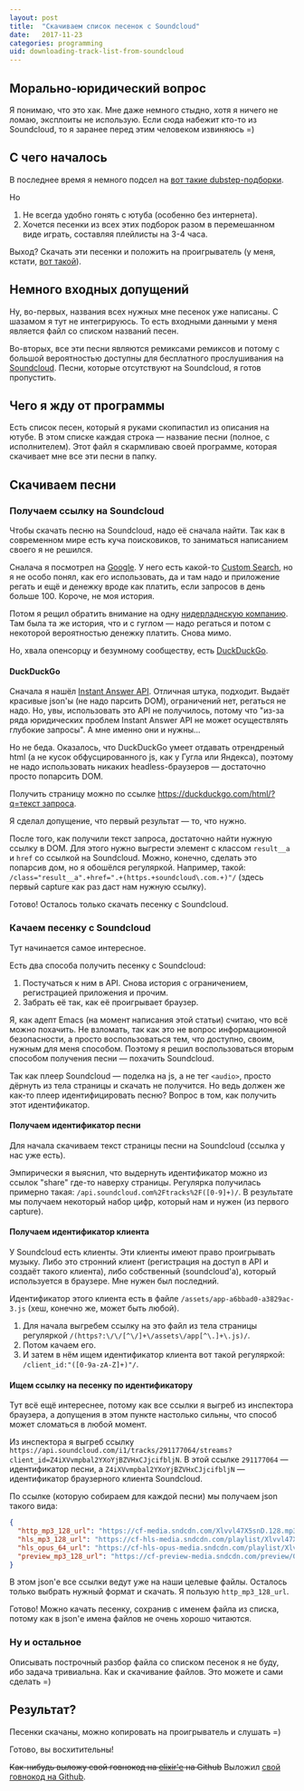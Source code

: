 ```yaml
---
layout: post
title:  "Скачиваем список песенок с Soundcloud"
date:   2017-11-23
categories: programming
uid: downloading-track-list-from-soundcloud
---
```


## Морально-юридический вопрос
Я понимаю, что это хак. Мне даже немного стыдно, хотя я ничего не ломаю, эксплоиты не использую. Если сюда набежит кто-то из Soundcloud, то я заранее перед этим человеком извиняюсь =)

## С чего началось
В последнее время я немного подсел на [вот такие dubstep-подборки](https://youtu.be/yma_s460sfc).

Но
1. Не всегда удобно гонять с ютуба (особенно без интернета).
2. Хочется песенки из всех этих подборок разом в перемешанном виде играть, составляя плейлисты на 3-4 часа.

Выход? Скачать эти песенки и положить на проигрыватель (у меня, кстати, [вот такой](http://www.fiio.net/en/products/39)).

## Немного входных допущений
Ну, во-первых, названия всех нужных мне песенок уже написаны. С шазамом я тут не интегрируюсь. То есть входными данными у меня является файл со списком названий песен.

Во-вторых, все эти песни являются ремиксами ремиксов и потому с большой вероятностью доступны для бесплатного прослушивания на [Soundcloud](https://soundcloud.com/). Песни, которые отсутствуют на Soundcloud, я готов пропустить.

## Чего я жду от программы
Есть список песен, который я руками скопипастил из описания на ютубе. В этом списке каждая строка — название песни (полное, с исполнителем). Этот файл я скармливаю своей программе, которая скачивает мне все эти песни в папку.

## Скачиваем песни
### Получаем ссылку на Soundcloud
Чтобы скачать песню на Soundcloud, надо её сначала найти. Так как в современном мире есть куча поисковиков, то заниматься написанием своего я не решился.

Сналача я посмотрел на [Google](https://www.google.com/). У него есть какой-то [Custom Search](https://developers.google.com/custom-search/), но я не особо понял, как его использовать, да и там надо и приложение регать и ещё и денежку вроде как платить, если запросов в день больше 100. Короче, не моя история.

Потом я рещил обратить внимание на одну [нидерладнскую компанию](https://yandex.ru/). Там была та же история, что и с гуглом — надо регаться и потом с некоторой вероятностью денежку платить. Снова мимо.

Но, хвала опенсорцу и безумному сообществу, есть [DuckDuckGo](https://duckduckgo.com/).

#### DuckDuckGo
Сначала я нашёл [Instant Answer API](https://duckduckgo.com/api). Отличная штука, подходит. Выдаёт красивые json'ы (не надо парсить DOM), ограничений нет, регаться не надо. Но, увы, использовать это API не получилось, потому что "из-за ряда юридических проблем Instant Answer API не может осуществлять глубокие запросы". А мне именно они и нужны...

Но не беда. Оказалось, что DuckDuckGo умеет отдавать отрендреный html (а не кусок обфусцированного js, как у Гугла или Яндекса), поэтому не надо использовать никаких headless-браузеров — достаточно просто попарсить DOM.

Получить страницу можно по ссылке [https://duckduckgo.com/html/?q=текст запроса](https://duckduckgo.com/html/?q=%D0%A1%D0%BA%D0%B0%D1%87%D0%B8%D0%B2%D0%B0%D0%B5%D0%BC%20%D1%81%D0%BF%D0%B8%D1%81%D0%BE%D0%BA%20%D0%BF%D0%B5%D1%81%D0%B5%D0%BD%D0%BE%D0%BA%20%D1%81%20Soundcloud).

Я сделал допущение, что первый результат — то, что нужно.

После того, как получили текст запроса, достаточно найти нужную ссылку в DOM. Для этого нужно выгрести элемент с классом `result__a` и `href` со ссылкой на Soundcloud. Можно, конечно, сделать это попарсив дом, но я обошёлся регуляркой. Например, такой: `/class="result__a".+href=".+(https.+soundcloud\.com.+)"/` (здесь первый capture как раз даст нам нужную ссылку).

Готово! Осталось только скачать песенку с Soundcloud.

### Качаем песенку с Soundcloud
Тут начинается самое интересное.

Есть два способа получить песенку с Soundcloud:
1. Постучаться к ним в API. Снова история с ограничением, регистрацией приложения и прочим.
2. Забрать её так, как её проигрывает браузер.

Я, как адепт Emacs (на момент написания этой статьи) считаю, что всё можно похачить. Не взломать, так как это не вопрос информационной безопасности, а просто воспользоваться тем, что доступно, своим, нужным для меня способом. Поэтому я решил воспользоваться вторым способом получения песни — похачить Soundcloud.

Так как плеер Soundcloud — поделка на js, а не тег `<audio>`, просто дёрнуть из тела страницы и скачать не получится. Но ведь должен же как-то плеер идентифицировать песню? Вопрос в том, как получить этот идентификатор.

#### Получаем идентификатор песни
Для начала скачиваем текст страницы песни на Soundcloud (ссылка у нас уже есть).

Эмпирически я выяснил, что выдернуть идентификатор можно из ссылок "share" где-то наверху страницы. Регулярка получилась примерно такая: `/api.soundcloud.com%2Ftracks%2F([0-9]+)/`. В результате мы получаем некоторый набор цифр, который нам и нужен (из первого capture).

#### Получаем идентификатор клиента
У Soundcloud есть клиенты. Эти клиенты имеют право проигрывать музыку. Либо это стронний клиент (регистрация на доступ в API и создаёт такого клиента), либо собственный (soundcloud'а), который используется в браузере. Мне нужен был последний.

Идентификатор этого клиента есть в файле `/assets/app-a6bbad0-a3829ac-3.js` (хеш, конечно же, может быть любой).

1. Для начала выгребем ссылку на это файл из тела страницы регуляркой `/(https?:\/\/[^\/]+\/assets\/app[^\.]+\.js)/`.
2. Потом качаем его.
3. И затем в нём ищем идентификатор клиента вот такой регуляркой: `/client_id:"([0-9a-zA-Z]+)"/`.

#### Ищем ссылку на песенку по идентификатору
Тут всё ещё интереснее, потому как все ссылки я выгреб из инспектора браузера, а допущения в этом пункте настолько сильны, что способ может сломаться в любой момент.

Из инспектора я выгреб ссылку `https://api.soundcloud.com/i1/tracks/291177064/streams?client_id=Z4iXVvmpbal2YXoYjBZVHxCJjcifbljN`. В этой ссылке `291177064` — идентификатор песни, а `Z4iXVvmpbal2YXoYjBZVHxCJjcifbljN` — идентификатор браузерного клиента Soundcloud.

По ссылке (которую собираем для каждой песни) мы получаем json такого вида:
```json
{
  "http_mp3_128_url": "https://cf-media.sndcdn.com/Xlvvl47X5snD.128.mp3?Policy=eyJTdGF0ZW1lbnQiOlt7IlJlc291cmNlIjoiKjovL2NmLW1lZGlhLnNuZGNkbi5jb20vWGx2dmw0N1g1c25ELjEyOC5tcDMiLCJDb25kaXRpb24iOnsiRGF0ZUxlc3NUaGFuIjp7IkFXUzpFcG9jaFRpbWUiOjE1MTE0MjI4OTd9fX1dfQ__&Signature=ljJuP5xFAg-63FUBENz9kdDTAUPhQ5dZXKR7Oly92KRI01X50w55~Umnm8Y2OzPmupUKX8XFUwFtGRLx5cxNGY8apK44PKGqpojS9oPl~y9QvrD1~x2~1IEUxiX6ekl-vVT8O~x3NlfQZD-RuBuaa8w6tUsOayJKb2SyGsWlf3tWywj5MIKKvIQj7EPbDiwwKm7Pjykiu4EOCJc~7Zaoh-BYZSEmn7Sf~1lRXuMYThjTIkyLEPXS3XxIcz8R0KE5UqlWzX-gJF7qE7ONk5RGiojEM6kitH-Tjo7PYhGcP474H4dNGSfG9DgThshedG4U4o6OgeKgzbQcaR40cieZQA__&Key-Pair-Id=APKAJAGZ7VMH2PFPW6UQ",
  "hls_mp3_128_url": "https://cf-hls-media.sndcdn.com/playlist/Xlvvl47X5snD.128.mp3/playlist.m3u8?Policy=eyJTdGF0ZW1lbnQiOlt7IlJlc291cmNlIjoiKjovL2NmLWhscy1tZWRpYS5zbmRjZG4uY29tL3BsYXlsaXN0L1hsdnZsNDdYNXNuRC4xMjgubXAzL3BsYXlsaXN0Lm0zdTgiLCJDb25kaXRpb24iOnsiRGF0ZUxlc3NUaGFuIjp7IkFXUzpFcG9jaFRpbWUiOjE1MTE0MjI4OTd9fX1dfQ__&Signature=OSNoc56u8svEduVUSpsJwCRV3FrshVxFLSafaHEN4PgLzu0klPTVTUQtvIi6fJUvY3vL1LbaW-4wH1VxIEqNSB5WEHK-~-2Xwy6a9RuDeWDerNQCyP6MjkA~KbgLGW0VRBHW2CR1PzfhNubG6Irm1vAzEbKiWY7fzy7EI3ngN16~HjAgJdwRbg~n7oM9eOjj94PJD5EChQcMTl2e1kjRcBB-XkcDCQKxXCIMXuIcYAVVxO1YU-V40w373UmALyfat-ggfLIErebHx4a85dfk~h4YVYntmXPkdLiNMJHydA2-IBrm967vDS8EbHm07OEDDvt2XOMRooMLPqGerwKIXg__&Key-Pair-Id=APKAJAGZ7VMH2PFPW6UQ",
  "hls_opus_64_url": "https://cf-hls-opus-media.sndcdn.com/playlist/Xlvvl47X5snD.64.opus/playlist.m3u8?Policy=eyJTdGF0ZW1lbnQiOlt7IlJlc291cmNlIjoiKjovL2NmLWhscy1vcHVzLW1lZGlhLnNuZGNkbi5jb20vcGxheWxpc3QvWGx2dmw0N1g1c25ELjY0Lm9wdXMvcGxheWxpc3QubTN1OCIsIkNvbmRpdGlvbiI6eyJEYXRlTGVzc1RoYW4iOnsiQVdTOkVwb2NoVGltZSI6MTUxMTQyMjg5N319fV19&Signature=AjcgtA-xawQQKJB3jlUFcT~7~kPb-M2vmmGPSBeLQ6LPZF-slEcf0xpr6hhNRSZah32Q5fzyE2U~ntuIMvAQ7BfgEx8l~ZFK~p5487kJV5~UZb5E-AodmzETm6O9tihIm812X1R1tgutK0UpIII4ovYdT1~JwRqRfqxBW71ZwbM-88VKndln424PgeFWCHRJLlJQaCZ0bU8myOQ3jRyXgN2ADgn3TmwzBTmcoXQhvSTyc7EevS8tk-0GPdTuNsNIhs0pVoLj2I-MbA8~UdlimMdj-SYbz3ycorwOsMUFkJBIC5HhygT0BQt1z-sP~FY2wijcW7JPgiWjS5ceEJERMA__&Key-Pair-Id=APKAJAGZ7VMH2PFPW6UQ",
  "preview_mp3_128_url": "https://cf-preview-media.sndcdn.com/preview/0/30/Xlvvl47X5snD.128.mp3?Policy=eyJTdGF0ZW1lbnQiOlt7IlJlc291cmNlIjoiKjovL2NmLXByZXZpZXctbWVkaWEuc25kY2RuLmNvbS9wcmV2aWV3LzAvMzAvWGx2dmw0N1g1c25ELjEyOC5tcDMiLCJDb25kaXRpb24iOnsiRGF0ZUxlc3NUaGFuIjp7IkFXUzpFcG9jaFRpbWUiOjE1MTE0MjI3MjZ9fX1dfQ__&Signature=MMKxbBT-pmgHRMV4x5aRdr21gxRnxyfGqcZ452JTTA8C6fy6c0s-VaVtYrr39EtJlEws5FyUiMPvUA9cgNBy-Ms0ogF5zpKinyCanusXUC~QvhMGDjjmTD2DdDk0ehZcv3cDJnBcObp1Rdm1qkiPVxhuDMCuwGAp10ea2~qF7q2N6AJAB0t8nljJe-uRkt~6IgCkUK-UywWlZmZQYAUyDnR8QLORzw5vGsCSXipYN2jSqQK~RIwuCCoX4qXFODdLSIzhIoyMJ-eeFlhF9fcdqNcYn93h5sinTxZOung4AZDENkdeEDtmEMXA5LobO1eR2os0QTgk6zVFGNn1eoDk8g__&Key-Pair-Id=APKAJAGZ7VMH2PFPW6UQ"
}
```

В этом json'е все ссылки ведут уже на наши целевые файлы. Осталось только выбрать нужный формат и скачать. Я пользую `http_mp3_128_url`.

Готово! Можно качать песенку, сохранив с именем файла из списка, потому как в json'е имена файлов не очень хорошо читаются.

### Ну и остальное
Описывать построчный разбор файла со списком песенок я не буду, ибо задача тривиальна. Как и скачивание файлов. Это можете и сами сделать =)

## Результат?
Песенки скачаны, можно копировать на проигрыватель и слушать =)

Готово, вы восхитительны!

~~Как-нибудь выложу свой говнокод на [elixir'е](https://elixir-lang.org/) на Github~~ Выложил [свой говнокод на Github](https://github.com/ivalentinee/Track-downloader).
